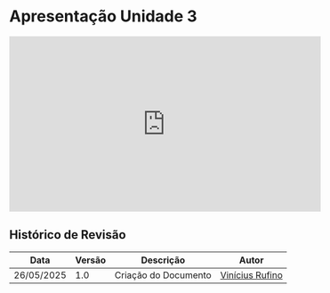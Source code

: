 # Apresentação Unidade 3

<iframe width="560" height="315" src="https://www.youtube.com/embed/-LAGqtXIE3c" title="YouTube video player" frameborder="0" allow="accelerometer; autoplay; clipboard-write; encrypted-media; gyroscope; picture-in-picture; web-share" referrerpolicy="strict-origin-when-cross-origin" allowfullscreen></iframe>

## Histórico de Revisão 

|Data|Versão|Descrição|Autor|
|----|------|---------|-----|
|26/05/2025|1.0|Criação do Documento|[Vinícius Rufino](https://github.com/RufinoVfR)| 